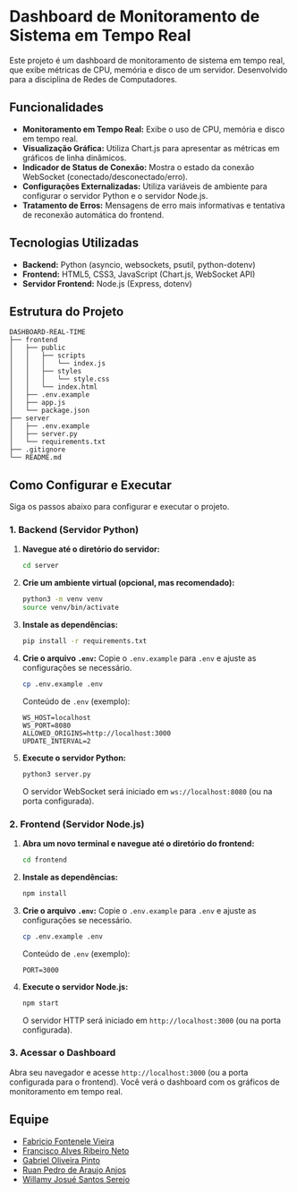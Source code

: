 # Dashboard de Monitoramento de Sistema em Tempo Real

Este projeto é um dashboard de monitoramento de sistema em tempo real, que exibe métricas de CPU, memória e disco de um servidor. Desenvolvido para a disciplina de Redes de Computadores.

## Funcionalidades

- **Monitoramento em Tempo Real:** Exibe o uso de CPU, memória e disco em tempo real.
- **Visualização Gráfica:** Utiliza Chart.js para apresentar as métricas em gráficos de linha dinâmicos.
- **Indicador de Status de Conexão:** Mostra o estado da conexão WebSocket (conectado/desconectado/erro).
- **Configurações Externalizadas:** Utiliza variáveis de ambiente para configurar o servidor Python e o servidor Node.js.
- **Tratamento de Erros:** Mensagens de erro mais informativas e tentativa de reconexão automática do frontend.

## Tecnologias Utilizadas

- **Backend:** Python (asyncio, websockets, psutil, python-dotenv)
- **Frontend:** HTML5, CSS3, JavaScript (Chart.js, WebSocket API)
- **Servidor Frontend:** Node.js (Express, dotenv)

## Estrutura do Projeto

```
DASHBOARD-REAL-TIME
├── frontend
│   ├── public
│   │   ├── scripts
│   │   │   └── index.js
│   │   ├── styles
│   │   │   └── style.css
│   │   └── index.html
│   ├── .env.example
│   ├── app.js
│   └── package.json
├── server
│   ├── .env.example
│   ├── server.py
│   └── requirements.txt
├── .gitignore
└── README.md
```

## Como Configurar e Executar

Siga os passos abaixo para configurar e executar o projeto.

### 1. Backend (Servidor Python)

1.  **Navegue até o diretório do servidor:**
    ```bash
    cd server
    ```
2.  **Crie um ambiente virtual (opcional, mas recomendado):**
    ```bash
    python3 -m venv venv
    source venv/bin/activate
    ```
3.  **Instale as dependências:**
    ```bash
    pip install -r requirements.txt
    ```
4.  **Crie o arquivo `.env`:**
    Copie o `.env.example` para `.env` e ajuste as configurações se necessário.
    ```bash
    cp .env.example .env
    ```
    Conteúdo de `.env` (exemplo):
    ```
    WS_HOST=localhost
    WS_PORT=8080
    ALLOWED_ORIGINS=http://localhost:3000
    UPDATE_INTERVAL=2
    ```
5.  **Execute o servidor Python:**
    ```bash
    python3 server.py
    ```
    O servidor WebSocket será iniciado em `ws://localhost:8080` (ou na porta configurada).

### 2. Frontend (Servidor Node.js)

1.  **Abra um novo terminal e navegue até o diretório do frontend:**
    ```bash
    cd frontend
    ```
2.  **Instale as dependências:**
    ```bash
    npm install
    ```
3.  **Crie o arquivo `.env`:**
    Copie o `.env.example` para `.env` e ajuste as configurações se necessário.
    ```bash
    cp .env.example .env
    ```
    Conteúdo de `.env` (exemplo):
    ```
    PORT=3000
    ```
4.  **Execute o servidor Node.js:**
    ```bash
    npm start
    ```
    O servidor HTTP será iniciado em `http://localhost:3000` (ou na porta configurada).

### 3. Acessar o Dashboard

Abra seu navegador e acesse `http://localhost:3000` (ou a porta configurada para o frontend). Você verá o dashboard com os gráficos de monitoramento em tempo real.

## Equipe

- [Fabricio Fontenele Vieira](https://github.com/Fabricio-Fontenele)
- [Francisco Alves Ribeiro Neto](https://github.com/fnetgit)
- [Gabriel Oliveira Pinto](https://github.com/gaboliveira-alt)
- [Ruan Pedro de Araujo Anjos](https://github.com/oAnjophb)
- [Willamy Josué Santos Serejo](https://github.com/JosueSerejo)
